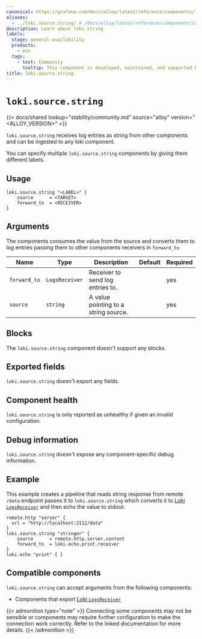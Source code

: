 ```yaml
---
canonical: https://grafana.com/docs/alloy/latest/reference/components/loki/loki.source.string/
aliases:
  - ../loki.source.string/ # /docs/alloy/latest/reference/components/loki.source.string/
description: Learn about loki.string
labels:
  stage: general-availability
  products:
    - oss
  tags:
    - text: Community
      tooltip: This component is developed, maintained, and supported by the Alloy user community.
title: loki.source.string
---
```


# `loki.source.string`

{{< docs/shared lookup="stability/community.md" source="alloy" version="<ALLOY_VERSION>" >}}

`loki.source.string` receives log entries as string from other components and can be ingested to any loki component.

You can specify multiple `loki.source.string` components by giving them different labels.

## Usage

```alloy
loki.source.string "<LABEL>" {
    source      = <TARGET>
    forward_to  = <RECEIVER>
}
```

## Arguments

The components consumes the value from the source and converts them to log entries passing them to other components receivers in `forward_to` 

| Name                    | Type                 | Description                                                | Default | Required |
| ----------------------- | -------------------- | ---------------------------------------------------------- | ------- | -------- |
| `forward_to`            | `LogsReceiver`       | Receiver to send log entries to.                           |         | yes      |
| `source`                | `string`             | A value pointing to a string source.                       |         | yes      |

## Blocks

The `loki.source.string` component doesn't support any blocks.

## Exported fields

`loki.source.string` doesn't export any fields.

## Component health

`loki.source.string` is only reported as unhealthy if given an invalid configuration.

## Debug information

`loki.source.string` doesn't expose any component-specific debug information.

## Example

This example creates a pipeline that reads string response from remote `/data` endpoint passes it to `loki.source.string` which converts it to [Loki `LogsReceiver`](../../../compatibility/#loki-logsreceiver-exporters) and then echo the value to stdout:

```alloy
remote.http "server" {
  url = "http://localhost:2112/data"
}
loki.source.string "stringer" {
    source      = remote.http.server.content
    forward_to  = loki.echo.print.receiver
}
loki.echo "print" { }
```

<!-- START GENERATED COMPATIBLE COMPONENTS -->

## Compatible components

`loki.source.string` can accept arguments from the following components:

- Components that export [Loki `LogsReceiver`](../../../compatibility/#loki-logsreceiver-exporters)


{{< admonition type="note" >}}
Connecting some components may not be sensible or components may require further configuration to make the connection work correctly.
Refer to the linked documentation for more details.
{{< /admonition >}}

<!-- END GENERATED COMPATIBLE COMPONENTS -->